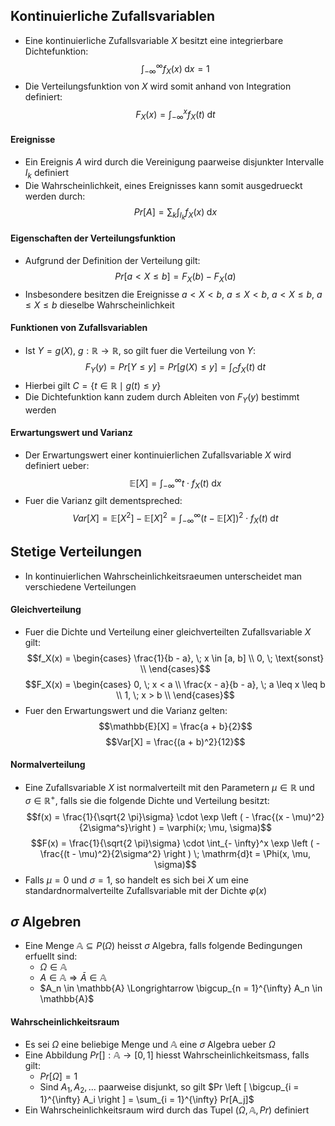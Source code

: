 ## Kontinuierliche Zufallsvariablen
- Eine kontinuierliche Zufallsvariable $X$ besitzt eine integrierbare Dichtefunktion:
$$\int_{- \infty}^{\infty} f_X(x) \; \mathrm{d} x = 1$$
- Die Verteilungsfunktion von $X$ wird somit anhand von Integration definiert:
$$F_X(x) = \int_{- \infty}^x f_X(t) \; \mathrm{d} t$$
#### Ereignisse
- Ein Ereignis $A$ wird durch die Vereinigung paarweise disjunkter Intervalle $I_k$ definiert
- Die Wahrscheinlichkeit, eines Ereignisses kann somit ausgedrueckt werden durch: 
$$Pr[A] = \sum_{k} \int_{I_k} f_X(x) \; \mathrm{d}x$$
#### Eigenschaften der Verteilungsfunktion
- Aufgrund der Definition der Verteilung gilt:
$$Pr[a < X \leq b] = F_X(b) - F_X(a)$$
- Insbesondere besitzen die Ereignisse $a < X < b$, $a \leq X < b$, $a < X \leq b$, $a \leq X \leq b$ dieselbe Wahrscheinlichkeit
#### Funktionen von Zufallsvariablen
- Ist $Y = g(X)$, $g: \mathbb{R} \to \mathbb{R}$, so gilt fuer die Verteilung von $Y$:
$$F_Y(y) = Pr[Y \leq y] = Pr[g(X) \leq y] = \int_C f_X(t) \; \mathrm{d}t$$
- Hierbei gilt $C = \{t \in \mathbb{R} \mid g(t) \leq y\}$ 
- Die Dichtefunktion kann zudem durch Ableiten von $F_Y(y)$ bestimmt werden
#### Erwartungswert und Varianz
- Der Erwartungswert einer kontinuierlichen Zufallsvariable $X$ wird definiert ueber: 
$$\mathbb{E}[X] = \int_{- \infty}^{\infty} t \cdot f_X(t) \; \mathrm{d}x$$
- Fuer die Varianz gilt dementspreched:
$$Var[X] = \mathbb{E}[X^2] - \mathbb{E}[X]^2 = \int_{- \infty}^{\infty} (t - \mathbb{E}[X])^2 \cdot f_X(t) \; \mathrm{d}t$$
## Stetige Verteilungen
- In kontinuierlichen Wahrscheinlichkeitsraeumen unterscheidet man verschiedene Verteilungen
#### Gleichverteilung
- Fuer die Dichte und Verteilung einer gleichverteilten Zufallsvariable $X$ gilt:
$$f_X(x) = \begin{cases}
\frac{1}{b - a}, \; x \in [a, b] \\
0, \; \text{sonst} \\
\end{cases}$$
$$F_X(x) = \begin{cases}
0, \; x < a \\
\frac{x - a}{b - a}, \; a \leq x \leq b \\
1, \; x > b \\
\end{cases}$$
- Fuer den Erwartungswert und die Varianz gelten:
$$\mathbb{E}[X] = \frac{a + b}{2}$$
$$Var[X] = \frac{(a + b)^2}{12}$$
#### Normalverteilung
- Eine Zufallsvariable $X$ ist normalverteilt mit den Parametern $\mu \in \mathbb{R}$ und $\sigma \in \mathbb{R}^+$, falls sie die folgende Dichte und Verteilung besitzt:
$$f(x) = \frac{1}{\sqrt{2 \pi}\sigma} \cdot \exp \left ( - \frac{(x - \mu)^2}{2\sigma^s}\right ) = \varphi(x; \mu, \sigma)$$
$$F(x) = \frac{1}{\sqrt{2 \pi}\sigma} \cdot \int_{- \infty}^x \exp \left ( - \frac{(t - \mu)^2}{2\sigma^2} \right ) \; \mathrm{d}t = \Phi(x, \mu, \sigma)$$
- Falls $\mu = 0$ und $\sigma = 1$, so handelt es sich bei $X$ um eine standardnormalverteilte Zufallsvariable mit der Dichte $\varphi(x)$
## $\sigma$ Algebren
- Eine Menge $\mathbb{A} \subseteq P(\Omega)$ heisst $\sigma$ Algebra, falls folgende Bedingungen erfuellt sind: 
	- $\Omega \in \mathbb{A}$
	- $A \in \mathbb{A} \Longrightarrow \bar{A} \in \mathbb{A}$
	- $A_n \in \mathbb{A} \Longrightarrow \bigcup_{n = 1}^{\infty} A_n \in \mathbb{A}$
#### Wahrscheinlichkeitsraum
- Es sei $\Omega$ eine beliebige Menge und $\mathbb{A}$ eine $\sigma$ Algebra ueber $\Omega$
- Eine Abbildung $Pr[]: \mathbb{A} \to [0, 1]$ hiesst Wahrscheinlichkeitsmass, falls gilt:
	- $Pr[\Omega] = 1$
	- Sind $A_1, A_2, ...$ paarweise disjunkt, so gilt $Pr \left [ \bigcup_{i = 1}^{\infty} A_i \right ] = \sum_{i = 1}^{\infty} Pr[A_j]$
- Ein Wahrscheinlichkeitsraum wird durch das Tupel $(\Omega, \mathbb{A}, Pr)$ definiert